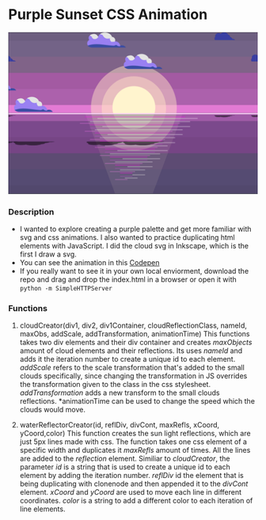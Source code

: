 # Purple Sunset CSS Animation
![alt text](./assets/Sunset-Screenshot.png)
### Description
- I wanted to explore creating a purple palette and get more familiar with svg and css animations. I also wanted to practice duplicating html elements with JavaScript. I did the cloud svg in Inkscape, which is the first I draw a svg.
- You can see the animation in this [Codepen](https://codepen.io/gracemarod/pen/vYyvKXd)
- If you really want to see it in your own local enviorment, download the repo and drag and drop the index.html in a browser or open it with 
`python -m SimpleHTTPServer`


### Functions
1) cloudCreator(div1, div2, div1Container, cloudReflectionClass, nameId,  maxObs, addScale, addTransformation, animationTime)
    This functions takes two div elements and their div container and creates *maxObjects* amount of cloud elements and their reflections. Its uses *nameId* and adds it the iteration number to create a unique id to each element. *addScale* refers to the scale transformation that's added to the small clouds specifically, since changing the transformation in JS overrides the transformation given to the class in the css stylesheet. 
    *addTransformation* adds a new transform to the small clouds reflections.
    *animationTime can be used to change the speed which the clouds would move.

2) waterReflectorCreator(id, reflDiv, divCont, maxRefls, xCoord, yCoord,color)
    This function creates the sun light reflections, which are just 5px lines made with css. The function takes one css element of a specific width and duplicates it *maxRefls* amount of times. All the lines are added to the *reflection* element. 
    Similiar to *cloudCreator*, the parameter *id* is a string that is used to create a unique id to each element by adding the iteration number. *reflDiv* id the element that is being duplicating with clonenode and then appended it to the *divCont* element. *xCoord* and *yCoord* are used to move each line in different coordinates.
    *color* is a string to add a different color to each iteration of line elements. 
    

